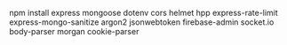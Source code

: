 npm install express mongoose dotenv cors helmet hpp express-rate-limit express-mongo-sanitize argon2 jsonwebtoken firebase-admin socket.io body-parser morgan cookie-parser
